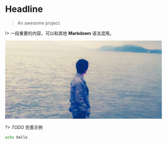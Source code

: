 # Headline

> An awesome project.

!> 一段重要的内容，可以和其他 **Markdown** 语法混用。

![logo](/media/Z_Plus.jpg ':size=400x199')

?> _TODO_ 完善示例

```bash
echo hello
```